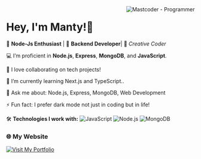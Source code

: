<img align="right" alt="Mastcoder - Programmer" src="https://user-images.githubusercontent.com/48166328/87433509-02119980-c607-11ea-8285-f1136a57d3d2.gif" style="max-width: 70%; display: inline-block;"  data-target="animated-image.originalImage">

 # Hey, I'm Manty!👋


🚀 **Node-Js Enthusiast** | 🌟 **Backend Developer**| 🎨 *Creative Coder*

💻 I’m proficient in **Node.js**, **Express**, **MongoDB**, and **JavaScript**.

👯 I love collaborating on tech projects!

🌱 I’m currently learning Next.js and TypeScript..

💬 Ask me about: Node.js, Express, MongoDB, Web Development

⚡ Fun fact: I prefer dark mode not just in coding but in life!


🛠️ **Technologies I work with:**
![JavaScript](https://img.shields.io/badge/-JavaScript-yellow)
![Node.js](https://img.shields.io/badge/-Node.js-green)
![MongoDB](https://img.shields.io/badge/-MongoDB-brightgreen)

### 🌐 My Website
[![Visit My Portfolio](https://img.shields.io/badge/Visit%20My%20Portfolio-Click%20Here-blue?style=for-the-badge)](https://simple-portfolios.onrender.com)











